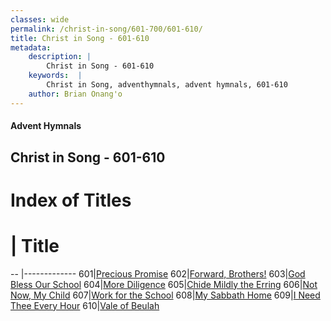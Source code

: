```yaml
---
classes: wide
permalink: /christ-in-song/601-700/601-610/
title: Christ in Song - 601-610
metadata:
    description: |
        Christ in Song - 601-610
    keywords:  |
        Christ in Song, adventhymnals, advent hymnals, 601-610
    author: Brian Onang'o
---
```


#### Advent Hymnals
## Christ in Song - 601-610

# Index of Titles
# | Title                        
-- |-------------
601|[Precious Promise](/christ-in-song/601-700/601-610/Precious-Promise)
602|[Forward, Brothers!](/christ-in-song/601-700/601-610/Forward,-Brothers!)
603|[God Bless Our School](/christ-in-song/601-700/601-610/God-Bless-Our-School)
604|[More Diligence](/christ-in-song/601-700/601-610/More-Diligence)
605|[Chide Mildly the Erring](/christ-in-song/601-700/601-610/Chide-Mildly-the-Erring)
606|[Not Now, My Child](/christ-in-song/601-700/601-610/Not-Now,-My-Child)
607|[Work for the School](/christ-in-song/601-700/601-610/Work-for-the-School)
608|[My Sabbath Home](/christ-in-song/601-700/601-610/My-Sabbath-Home)
609|[I Need Thee Every Hour](/christ-in-song/601-700/601-610/I-Need-Thee-Every-Hour)
610|[Vale of Beulah](/christ-in-song/601-700/601-610/Vale-of-Beulah)